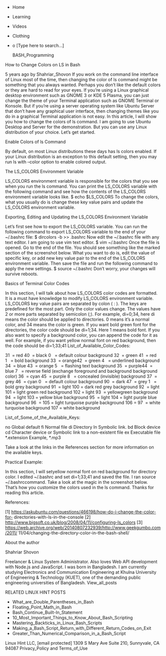 




















































* Home
* Learning
* Videos
* Clothing
*
  o [Type here to search...]


   BASH_Programming


How to Change Colors on LS in Bash

5 years ago
by Shahriar_Shovon
If you work on the command line interface of Linux most of the time, then
changing the color of ls command might be something that you always wanted.
Perhaps you don’t like the default colors or they are hard to read for your
eyes.
If you’re using a Linux graphical desktop environment such as GNOME 3 or KDE 5
Plasma, you can just change the theme of your Terminal application such as
GNOME Terminal or Konsole. But if you’re using a server operating system like
Ubuntu Server that don’t have any graphical user interface, then changing
themes like you do in a graphical Terminal application is not easy.
In this article, I will show you how to change the colors of ls command. I am
going to use Ubuntu Desktop and Server for the demonstration. But you can use
any Linux distribution of your choice. Let’s get started.





Enable Colors of ls Command

By default, on most Linux distributions these days has ls colors enabled. If
your Linux distribution is an exception to this default setting, then you may
run ls with –color option to enable colored output.

The LS_COLORS Environment Variable

LS_COLORS environment variable is responsible for the colors that you see when
you run the ls command.
You can print the LS_COLORS variable with the following command and see how the
contents of the LS_COLORS environment variable looks like.
$ echo $LS_COLORS
To change the colors, what you usually do is change these key value pairs and
update the LS_COLORS environment variable.

Exporting, Editing and Updating the LS_COLORS Environment Variable

Let’s first see how to export the LS_COLORS variable.
You can run the following command to export LS_COLORS variable to the end of
your ~/.bashrc file:
$ dircolors -b >> .bashrc
Now edit the ~/.bashrc file with any text editor. I am going to use vim text
editor.
$ vim ~/.bashrc
Once the file is opened. Go to the end of the file. You should see something
like the marked section of the screenshot below.
What you want to do is, edit the value of specific key, or add new key value
pair to the end of the LS_COLORS environment variable. Then save the file and
run the following command to apply the new settings.
$ source ~/.bashrc
Don’t worry, your changes will survive reboots.

Basics of Terminal Color Codes

In this section, I will talk about how LS_COLORS color codes are formatted. It
is a must have knowledge to modify LS_COLORS environment variable.
LS_COLORS key value pairs are separated by colon ( : ). The keys are predefined
for the most part. Only the color values change.
The values have 2 or more parts separated by semicolon (;).
For example, di=0;34, here di means the color should be applied to directories.
0 means it’s a normal color, and 34 means the color is green.
If you want bold green font for the directories, the color code should be
di=1;34. Here 1 means bold font.
If you also want to specify a background color, you can append the code for it
as well. For example, if you want yellow normal font on red background, then
the code should be di=1;33;41
List_of_Available_Color_Codes:

31  = red   40  = black  0   = default colour
             background
32  = green 41  = red    1   = bold
             background
33  = orange42  = green  4   = underlined
             background
34  = blue  43  = orange 5   = flashing text
             background
35  = purple44  = blue   7   = reverse field (exchange foreground and background
             background    color)
36  = cyan  45  = purple 8   = concealed (invisible)
             background
37  = grey  46  = cyan   0   = default colour
             background
90  = dark  47  = grey   1   = bold
grey         background
91  = light 100 = dark
red          grey
             background
92  = light 101 = light
green        red
             background
             102 = light
93  = yellowgreen
             background
94  = light 103 = yellow
blue         background
95  = light 104 = light
purple       blue
             background
96  =       105 = light
turquoise    purple
             background
             106 =
97  = white turquoise
             background
             107 = white
             background

List_of_Some_of_the_Available_Keys:

no          Global default
fi          Normal file
di          Directory
ln          Symbolic link.
bd          Block device
cd          Character device
or          Symbolic link to a non-existent file
ex          Executable file
*.extension Example, *.mp3

Take a look at the links in the References section for more information on the
available keys.

Practical Example:

In this section, I will setyellow normal font on red background for directory
color.
I edited ~/.bashrc and set di=1;33;41 and saved the file.
I ran source ~/.bashrccommand.
Take a look at the magic in the screenshot below.
That’s how you customize the colors used in the ls command. Thanks for reading
this article.

References:

[1] https://askubuntu.com/questions/466198/how-do-i-change-the-color-for-
directories-with-ls-in-the-console
[2] http://www.bigsoft.co.uk/blog/2008/04/11/configuring-ls_colors
[3] https://web.archive.org/web/20140807232939/http://www.geekgumbo.com/2011/
11/04/changing-the-directory-color-in-the-bash-shell/


About the author


Shahriar Shovon

Freelancer & Linux System Administrator. Also loves Web API development with
Node.js and JavaScript. I was born in Bangladesh. I am currently studying
Electronics and Communication Engineering at Khulna University of Engineering &
Technology (KUET), one of the demanding public engineering universities of
Bangladesh.
View_all_posts

RELATED LINUX HINT POSTS


* What_are_Double_Parentheses_in_Bash
* Floating_Point_Math_in_Bash
* Bash_Continue_Built-In_Statement
* 10_Most_Important_Things_to_Know_About_Bash_Scripting
* Mastering_Backticks_in_Linux_Bash_Scripts
* Making_a_Bash_Script_Return_with_Different_Return_Codes_on_Exit
* Greater_Than_Numerical_Comparison_in_a_Bash_Script

Linux Hint LLC, [email protected]
1309 S Mary Ave Suite 210, Sunnyvale, CA 94087
 Privacy_Policy and Terms_of_Use
